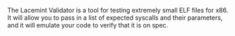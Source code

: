 The Lacemint Validator is a tool for testing extremely small ELF files for x86. It will allow you to pass in a list of expected syscalls and their parameters, and it will emulate your code to verify that it is on spec.